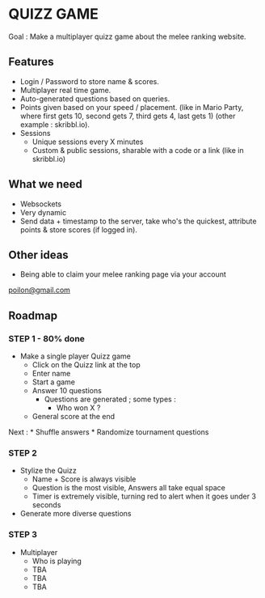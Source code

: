 # QUIZZ GAME

Goal : Make a multiplayer quizz game about the melee ranking website.

## Features

* Login / Password to store name & scores.
* Multiplayer real time game.
* Auto-generated questions based on queries.
* Points given based on your speed / placement. (like in Mario Party, where first gets 10, second gets 7, third gets 4, last gets 1) (other example : skribbl.io).
* Sessions
	* Unique sessions every X minutes
	* Custom & public sessions, sharable with a code or a link (like in skribbl.io)

## What we need 

* Websockets
* Very dynamic 
* Send data + timestamp to the server, take who's the quickest, attribute points & store scores (if logged in).

## Other ideas

* Being able to claim your melee ranking page via your account


poilon@gmail.com 


## Roadmap 

### STEP 1 - 80% done

* Make a single player Quizz game 
	* Click on the Quizz link at the top 
	* Enter name 
	* Start a game 
	* Answer 10 questions
		* Questions are generated ; some types :
			* Who won X ?
	* General score at the end 

Next :
	* Shuffle answers 
	* Randomize tournament questions
	
### STEP 2 

* Stylize the Quizz
	* Name + Score is always visible 
	* Question is the most visible, Answers all take equal space
	* Timer is extremely visible, turning red to alert when it goes under 3 seconds
* Generate more diverse questions

### STEP 3

* Multiplayer 
	* Who is playing
	* TBA
	* TBA 
	* TBA
	